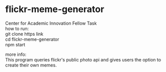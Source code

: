 # flickr-meme-generator
Center for Academic Innovation Fellow Task    
how to run:    
git clone https link       
cd flickr-meme-generator          
npm start    

more info:  
This program queries flickr's public photo api and gives users the option to create their own memes.  

